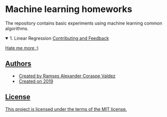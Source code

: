 # Machine learning homeworks
The repository contains basic experiments using machine learning common algorithms.
<details open>
<summary> 1. Linear Regression <a href="https://wittline.github.io/MachineLearning/Linear%20Regression/Pages/Linear_regression.html>Linear Regression</a></summary>
   
</details>


## Contributing and Feedback
Hate me more :)

## Authors
- Created by Ramses Alexander Coraspe Valdez
- Created on 2019

## License
This project is licensed under the terms of the MIT license.

